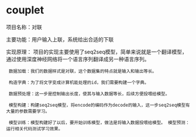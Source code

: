 # couplet

项目名称：对联

主要功能：用户输入上联，系统给出合适的下联

实现原理：
     项目的实现主要使用了seq2seq模型，简单来说就是一个翻译模型，通过使用深度神经网络将一个语言序列翻译成另一种语言序列。
     
     数据加载：我们的数据样式是对联，这个数据集的特点就是输入和输出等长。
     
     构造字典：为了将文字变成计算机能处理的id，我们需要构建一个字典。
     
     数据预处理：这一步是控制输出长度，使其与输入数据等长，后续方便投喂给模型。
     
     模型构建：构建seq2seq模型，将encode的编码作为decode的输入，这一步seq2seq模型有大量的参数需要学习。
     
     模型训练：模型构建好了以后，要开始训练模型，做法是将输入数据投喂给模型。 模型预测：运行相关代码测试学习效果。
